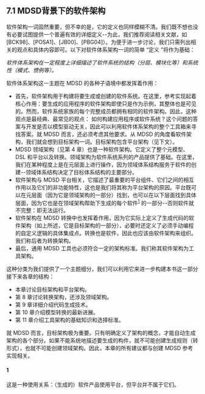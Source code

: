 ## 7.1 MDSD背景下的软件架构
软件架构一词固然重要，但不幸的是，它的定义也同样模糊不清。我们既不想也没有必要试图提供一个普遍有效的详细定义--为此，我们推荐阅读相关文献，如 [BCK98]、[POSA1]、[JB00]、[PBG04]）。为便于进一步讨论，我们只需列出相关的观点和具体内容即可。以下对软件体系架构一词的简单 “定义 ”将作为基础：

*软件体系架构在一定程度上详细描述了软件系统的结构（分层、模块化等）和系统性（模式、惯例等）。*

软件体系架构这一主题在 MDSD 的各种子语境中都发挥着作用：

- 首先，软件架构用于构建将要生成或创建的软件系统。在这里，参考实现起着核心作用：要生成的应用程序的软件架构即使只是作为示例，其整体也是可见的。然而，软件系统家族的每个完整成员都拥有相同的软件架构。因此，这种观点是最经典、最常见的观点： 如何构建应用程序或软件系统？这个问题的答案与开发是否以模型驱动无关，因此可以利用软件体系架构的整个工具箱来寻找答案。就 MDSD 而言，还必须考虑其他要求。从 MDSD 的角度看软件架构，我们就会想到目标架构一词。目标架构包含平台架构（见下文）。
- MDSD 领域架构（见第 4 章）也是一种软件架构。它定义了整个元模型、DSL 和平台以及转换。领域架构为软件系统系列的产品提供了基础。在这里，我们在某种程度上是在元层面上进行操作，因为领域体系结构服务于软件的创建--领域体系结构决定了目标体系结构的主要部分。
- 软件架构与 MDSD 平台相关，它描述了最重要的平台组件、它们之间的相互作用以及它们的非功能特性，这也是我们将其称为平台架构的原因。平台既可以在元层面（因为它是领域架构的一部分）找到，也可以在以下层面找到具体层面，因为它也是在领域架构帮助下生成的每个软件<sup>[1](#1)</sup> 的一部分--否则软件就不完整：即无法运行。
- 软件架构在 MDSD 转换中也发挥着作用，因为它实际上定义了生成代码的软件架构（如上所述，它是目标架构的一部分），必要时还定义了必须手动编程的自定义逻辑的具体集成点。转换也是软件，因此也应该由软件架构来组织。我们称后者为转换架构。
- 最后，通用 MDSD 工具也必须符合一定的架构标准。我们称其软件架构为工具架构。

这种分类为我们提供了一个主题细分，我们可以利用它来进一步构建本书这一部分接下来各章的结构：

- 本章讨论目标架构和平台架构。
- 第 8 章讨论转换架构，还涉及领域架构。
- 第 9 章详细介绍代码生成技术。
- 第 10 章介绍模型转换的最新进展。
- 第 11 章介绍工具架构的基础知识和选择标准。

就 MDSD 而言，目标架构极为重要。只有明确定义了架构的概念，才能自动生成架构的各个部分。如果不能系统地描述要生成的构件，就不可能创建生成规则（转形式），也就不可能创建领域架构。因此，本章的所有建议都与创建 MDSD 参考实现相关。

#### 1 
这是一种使用关系：（生成的）软件产品使用平台，但平台并不属于它们。
